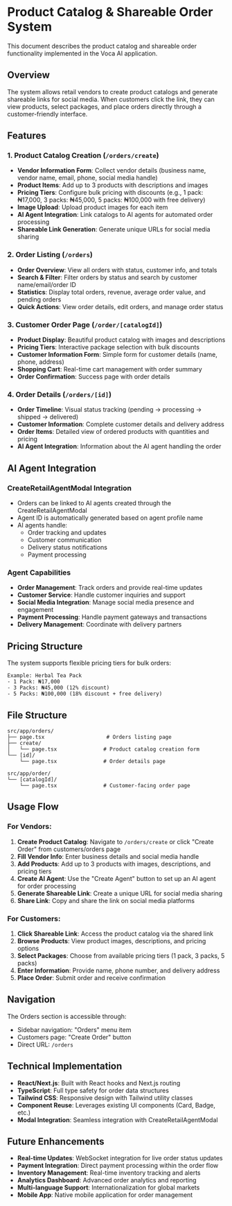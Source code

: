 # Product Catalog & Shareable Order System

This document describes the product catalog and shareable order functionality implemented in the Voca AI application.

## Overview

The system allows retail vendors to create product catalogs and generate shareable links for social media. When customers click the link, they can view products, select packages, and place orders directly through a customer-friendly interface.

## Features

### 1. Product Catalog Creation (`/orders/create`)
- **Vendor Information Form**: Collect vendor details (business name, vendor name, email, phone, social media handle)
- **Product Items**: Add up to 3 products with descriptions and images
- **Pricing Tiers**: Configure bulk pricing with discounts (e.g., 1 pack: ₦17,000, 3 packs: ₦45,000, 5 packs: ₦100,000 with free delivery)
- **Image Upload**: Upload product images for each item
- **AI Agent Integration**: Link catalogs to AI agents for automated order processing
- **Shareable Link Generation**: Generate unique URLs for social media sharing

### 2. Order Listing (`/orders`)
- **Order Overview**: View all orders with status, customer info, and totals
- **Search & Filter**: Filter orders by status and search by customer name/email/order ID
- **Statistics**: Display total orders, revenue, average order value, and pending orders
- **Quick Actions**: View order details, edit orders, and manage order status

### 3. Customer Order Page (`/order/[catalogId]`)
- **Product Display**: Beautiful product catalog with images and descriptions
- **Pricing Tiers**: Interactive package selection with bulk discounts
- **Customer Information Form**: Simple form for customer details (name, phone, address)
- **Shopping Cart**: Real-time cart management with order summary
- **Order Confirmation**: Success page with order details

### 4. Order Details (`/orders/[id]`)
- **Order Timeline**: Visual status tracking (pending → processing → shipped → delivered)
- **Customer Information**: Complete customer details and delivery address
- **Order Items**: Detailed view of ordered products with quantities and pricing
- **AI Agent Integration**: Information about the AI agent handling the order

## AI Agent Integration

### CreateRetailAgentModal Integration
- Orders can be linked to AI agents created through the CreateRetailAgentModal
- Agent ID is automatically generated based on agent profile name
- AI agents handle:
  - Order tracking and updates
  - Customer communication
  - Delivery status notifications
  - Payment processing

### Agent Capabilities
- **Order Management**: Track orders and provide real-time updates
- **Customer Service**: Handle customer inquiries and support
- **Social Media Integration**: Manage social media presence and engagement
- **Payment Processing**: Handle payment gateways and transactions
- **Delivery Management**: Coordinate with delivery partners

## Pricing Structure

The system supports flexible pricing tiers for bulk orders:

```
Example: Herbal Tea Pack
- 1 Pack: ₦17,000
- 3 Packs: ₦45,000 (12% discount)
- 5 Packs: ₦100,000 (18% discount + free delivery)
```

## File Structure

```
src/app/orders/
├── page.tsx                    # Orders listing page
├── create/
│   └── page.tsx               # Product catalog creation form
└── [id]/
    └── page.tsx               # Order details page

src/app/order/
└── [catalogId]/
    └── page.tsx               # Customer-facing order page
```

## Usage Flow

### For Vendors:
1. **Create Product Catalog**: Navigate to `/orders/create` or click "Create Order" from customers/orders page
2. **Fill Vendor Info**: Enter business details and social media handle
3. **Add Products**: Add up to 3 products with images, descriptions, and pricing tiers
4. **Create AI Agent**: Use the "Create Agent" button to set up an AI agent for order processing
5. **Generate Shareable Link**: Create a unique URL for social media sharing
6. **Share Link**: Copy and share the link on social media platforms

### For Customers:
1. **Click Shareable Link**: Access the product catalog via the shared link
2. **Browse Products**: View product images, descriptions, and pricing options
3. **Select Packages**: Choose from available pricing tiers (1 pack, 3 packs, 5 packs)
4. **Enter Information**: Provide name, phone number, and delivery address
5. **Place Order**: Submit order and receive confirmation

## Navigation

The Orders section is accessible through:
- Sidebar navigation: "Orders" menu item
- Customers page: "Create Order" button
- Direct URL: `/orders`

## Technical Implementation

- **React/Next.js**: Built with React hooks and Next.js routing
- **TypeScript**: Full type safety for order data structures
- **Tailwind CSS**: Responsive design with Tailwind utility classes
- **Component Reuse**: Leverages existing UI components (Card, Badge, etc.)
- **Modal Integration**: Seamless integration with CreateRetailAgentModal

## Future Enhancements

- **Real-time Updates**: WebSocket integration for live order status updates
- **Payment Integration**: Direct payment processing within the order flow
- **Inventory Management**: Real-time inventory tracking and alerts
- **Analytics Dashboard**: Advanced order analytics and reporting
- **Multi-language Support**: Internationalization for global markets
- **Mobile App**: Native mobile application for order management
